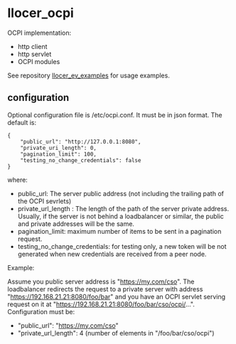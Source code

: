 # llocer_ocpi

OCPI implementation:
- http client
- http servlet
- OCPI modules

See repository [llocer_ev_examples](https://github.com/Llocer/llocer_ev_examples) for usage examples.

## configuration

Optional configuration file is /etc/ocpi.conf. It must be in json format. The default is:

    {
	    "public_url": "http://127.0.0.1:8080",
	    "private_uri_length": 0,
	    "pagination_limit": 100,
	    "testing_no_change_credentials": false
    }

where:

- public_url: The server public address (not including the trailing path of the OCPI sevrlets)
- private_url_length : The length of the path of the server private address. Usually, if the server is not behind a loadbalancer or similar, the public and private addresses will be the same.
- pagination_limit: maximum number of items to be sent in a pagination request.
- testing_no_change_credentials: for testing only, a new token will be not generated when new credentials are received from a peer node.

Example:

Assume you public server address is "https://my.com/cso". The loadbalancer redirects the request to a private server with address "https://192.168.21.21:8080/foo/bar" and you have an OCPI servlet serving request on it at "https://192.168.21.21:8080/foo/bar/cso/ocpi/...". Configuration must be:

- "public_url": "https://my.com/cso"
- "private_url_length": 4 (number of elements in "/foo/bar/cso/ocpi")

